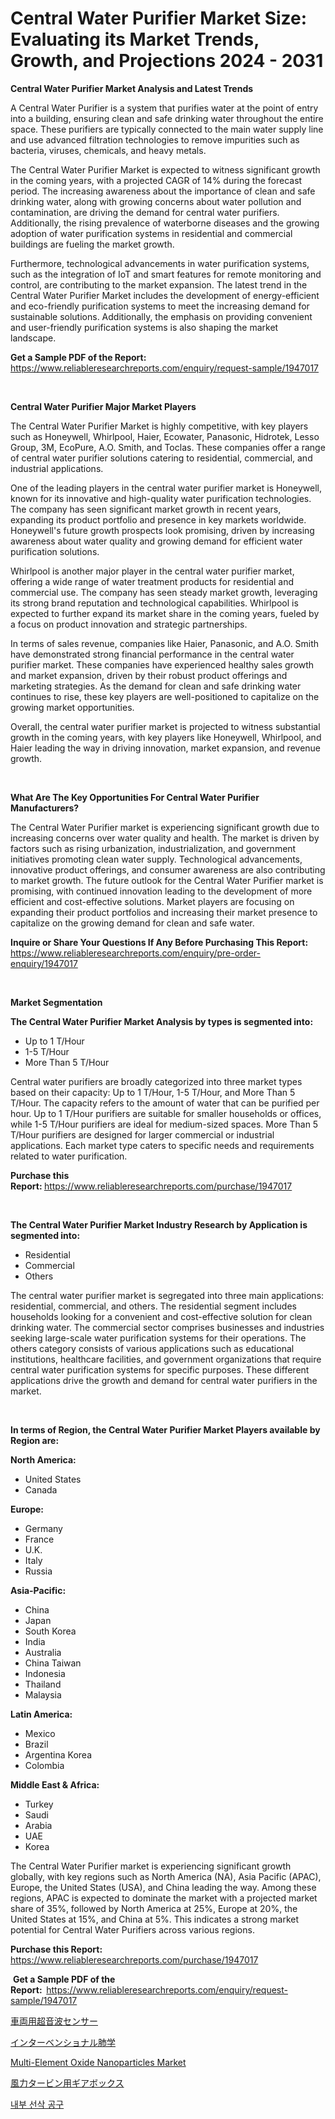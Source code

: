 <p><h1>Central Water Purifier Market Size: Evaluating its Market Trends, Growth, and Projections 2024 - 2031</h1></p><p><strong>Central Water Purifier Market Analysis and Latest Trends</strong></p>
<p><p>A Central Water Purifier is a system that purifies water at the point of entry into a building, ensuring clean and safe drinking water throughout the entire space. These purifiers are typically connected to the main water supply line and use advanced filtration technologies to remove impurities such as bacteria, viruses, chemicals, and heavy metals.</p><p>The Central Water Purifier Market is expected to witness significant growth in the coming years, with a projected CAGR of 14% during the forecast period. The increasing awareness about the importance of clean and safe drinking water, along with growing concerns about water pollution and contamination, are driving the demand for central water purifiers. Additionally, the rising prevalence of waterborne diseases and the growing adoption of water purification systems in residential and commercial buildings are fueling the market growth.</p><p>Furthermore, technological advancements in water purification systems, such as the integration of IoT and smart features for remote monitoring and control, are contributing to the market expansion. The latest trend in the Central Water Purifier Market includes the development of energy-efficient and eco-friendly purification systems to meet the increasing demand for sustainable solutions. Additionally, the emphasis on providing convenient and user-friendly purification systems is also shaping the market landscape.</p></p>
<p><strong>Get a Sample PDF of the Report:&nbsp;</strong> <a href="https://www.reliableresearchreports.com/enquiry/request-sample/1947017">https://www.reliableresearchreports.com/enquiry/request-sample/1947017</a></p>
<p>&nbsp;</p>
<p><strong>Central Water Purifier Major Market Players</strong></p>
<p><p>The Central Water Purifier Market is highly competitive, with key players such as Honeywell, Whirlpool, Haier, Ecowater, Panasonic, Hidrotek, Lesso Group, 3M, EcoPure, A.O. Smith, and Toclas. These companies offer a range of central water purifier solutions catering to residential, commercial, and industrial applications.</p><p>One of the leading players in the central water purifier market is Honeywell, known for its innovative and high-quality water purification technologies. The company has seen significant market growth in recent years, expanding its product portfolio and presence in key markets worldwide. Honeywell's future growth prospects look promising, driven by increasing awareness about water quality and growing demand for efficient water purification solutions.</p><p>Whirlpool is another major player in the central water purifier market, offering a wide range of water treatment products for residential and commercial use. The company has seen steady market growth, leveraging its strong brand reputation and technological capabilities. Whirlpool is expected to further expand its market share in the coming years, fueled by a focus on product innovation and strategic partnerships.</p><p>In terms of sales revenue, companies like Haier, Panasonic, and A.O. Smith have demonstrated strong financial performance in the central water purifier market. These companies have experienced healthy sales growth and market expansion, driven by their robust product offerings and marketing strategies. As the demand for clean and safe drinking water continues to rise, these key players are well-positioned to capitalize on the growing market opportunities.</p><p>Overall, the central water purifier market is projected to witness substantial growth in the coming years, with key players like Honeywell, Whirlpool, and Haier leading the way in driving innovation, market expansion, and revenue growth.</p></p>
<p>&nbsp;</p>
<p><strong>What Are The Key Opportunities For Central Water Purifier Manufacturers?</strong></p>
<p><p>The Central Water Purifier market is experiencing significant growth due to increasing concerns over water quality and health. The market is driven by factors such as rising urbanization, industrialization, and government initiatives promoting clean water supply. Technological advancements, innovative product offerings, and consumer awareness are also contributing to market growth. The future outlook for the Central Water Purifier market is promising, with continued innovation leading to the development of more efficient and cost-effective solutions. Market players are focusing on expanding their product portfolios and increasing their market presence to capitalize on the growing demand for clean and safe water.</p></p>
<p><strong>Inquire or Share Your Questions If Any Before Purchasing This Report:</strong> <a href="https://www.reliableresearchreports.com/enquiry/pre-order-enquiry/1947017">https://www.reliableresearchreports.com/enquiry/pre-order-enquiry/1947017</a></p>
<p>&nbsp;</p>
<p><strong>Market Segmentation</strong></p>
<p><strong>The Central Water Purifier Market Analysis by types is segmented into:</strong></p>
<p><ul><li>Up to 1 T/Hour</li><li>1-5 T/Hour</li><li>More Than 5 T/Hour</li></ul></p>
<p><p>Central water purifiers are broadly categorized into three market types based on their capacity: Up to 1 T/Hour, 1-5 T/Hour, and More Than 5 T/Hour. The capacity refers to the amount of water that can be purified per hour. Up to 1 T/Hour purifiers are suitable for smaller households or offices, while 1-5 T/Hour purifiers are ideal for medium-sized spaces. More Than 5 T/Hour purifiers are designed for larger commercial or industrial applications. Each market type caters to specific needs and requirements related to water purification.</p></p>
<p><strong>Purchase this Report:&nbsp;</strong><a href="https://www.reliableresearchreports.com/purchase/1947017">https://www.reliableresearchreports.com/purchase/1947017</a></p>
<p>&nbsp;</p>
<p><strong>The Central Water Purifier Market Industry Research by Application is segmented into:</strong></p>
<p><ul><li>Residential</li><li>Commercial</li><li>Others</li></ul></p>
<p><p>The central water purifier market is segregated into three main applications: residential, commercial, and others. The residential segment includes households looking for a convenient and cost-effective solution for clean drinking water. The commercial sector comprises businesses and industries seeking large-scale water purification systems for their operations. The others category consists of various applications such as educational institutions, healthcare facilities, and government organizations that require central water purification systems for specific purposes. These different applications drive the growth and demand for central water purifiers in the market.</p></p>
<p>&nbsp;</p>
<p><strong>In terms of Region, the Central Water Purifier Market Players available by Region are:</strong></p>
<p>
    <p> <strong> North America: </strong>
        <ul>
            <li>United States</li>
            <li>Canada</li>
        </ul>
        </p> 
    <p> <strong> Europe: </strong>
        <ul>
            <li>Germany</li>
            <li>France</li>
            <li>U.K.</li>
            <li>Italy</li>
            <li>Russia</li>
        </ul>
        </p> 
    <p> <strong> Asia-Pacific: </strong>
        <ul>
            <li>China</li>
            <li>Japan</li>
            <li>South Korea</li>
            <li>India</li>
            <li>Australia</li>
            <li>China Taiwan</li>
            <li>Indonesia</li>
            <li>Thailand</li>
            <li>Malaysia</li>
        </ul>
        </p> 
    <p> <strong> Latin America: </strong>
        <ul>
            <li>Mexico</li>
            <li>Brazil</li>
            <li>Argentina Korea</li>
            <li>Colombia</li>
        </ul>
        </p> 
    <p> <strong> Middle East & Africa: </strong>
        <ul>
            <li>Turkey</li>
            <li>Saudi</li>
            <li>Arabia</li>
            <li>UAE</li>
            <li>Korea</li>
        </ul>
    </p>
    </p>
<p><p>The Central Water Purifier market is experiencing significant growth globally, with key regions such as North America (NA), Asia Pacific (APAC), Europe, the United States (USA), and China leading the way. Among these regions, APAC is expected to dominate the market with a projected market share of 35%, followed by North America at 25%, Europe at 20%, the United States at 15%, and China at 5%. This indicates a strong market potential for Central Water Purifiers across various regions.</p></p>
<p><strong>Purchase this Report: </strong><a href="https://www.reliableresearchreports.com/purchase/1947017">https://www.reliableresearchreports.com/purchase/1947017</a></p>
<p>&nbsp;<strong>Get a Sample PDF of the Report:&nbsp;&nbsp;</strong><a href="https://www.reliableresearchreports.com/enquiry/request-sample/1947017">https://www.reliableresearchreports.com/enquiry/request-sample/1947017</a></p>
<p><strong></strong></p>
<p><p><a href="https://github.com/vtbvgl20191192/Market-Research-Report-List-1/blob/main/83894455819.md">車両用超音波センサー</a></p><p><a href="https://medium.com/@elmorunolfsson2023/%E4%BB%8B%E5%85%A5%E6%80%A7%E8%82%BA%E8%87%93%E7%96%BE%E6%82%A3-ip-%E5%B8%82%E5%A0%B4%E5%88%86%E6%9E%90-%E3%81%9D%E3%81%AEcagr-%E5%B8%82%E5%A0%B4%E3%82%BB%E3%82%B0%E3%83%A1%E3%83%B3%E3%83%86%E3%83%BC%E3%82%B7%E3%83%A7%E3%83%B3-%E5%8F%8A%E3%81%B3%E4%B8%96%E7%95%8C%E7%94%A3%E6%A5%AD%E3%81%AB%E3%81%A4%E3%81%84%E3%81%A6%E3%81%AE%E6%A6%82%E8%A6%81-8b71a9e461b2">インターベンショナル肺学</a></p><p><a href="https://issuu.com/reportprime-2/docs/multi-element-oxide-nanoparticles-market-size-2030">Multi-Element Oxide Nanoparticles Market</a></p><p><a href="https://github.com/avwofrml53535/Market-Research-Report-List-1/blob/main/29499035818.md">風力タービン用ギアボックス</a></p><p><a href="https://github.com/TrevorKruvalis5678/Market-Research-Report-List-1/blob/main/45485145382.md">내부 선삭 공구</a></p></p>